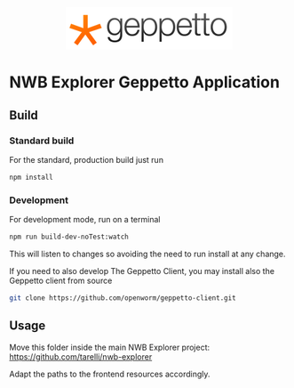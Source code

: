 <p align="center">
  <img src="https://github.com/tarelli/bucket/blob/master/geppetto%20logo.png?raw=true" alt="Geppetto logo"/>
</p>

# NWB Explorer Geppetto Application
## Build
### Standard build
For the standard, production build just run
```bash
npm install
```
### Development
For development mode, run on a terminal 
```bash
npm run build-dev-noTest:watch
```
This will listen to changes so avoiding the need to run install at any change.

If you need to also develop The Geppetto Client, you may install also the Geppetto client from source

```bash
git clone https://github.com/openworm/geppetto-client.git
```

## Usage
Move this folder inside the main NWB Explorer project: https://github.com/tarelli/nwb-explorer

Adapt the paths to the frontend resources accordingly.

